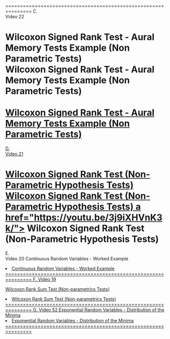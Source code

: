 
===============================================================
C.	
Video 22

Wilcoxon Signed Rank Test -  Aural Memory Tests Example (Non Parametric Tests)	
Wilcoxon Signed Rank Test -  Aural Memory Tests Example (Non Parametric Tests)	
<a href="https://youtu.be/d51CcSfU4fQ/">	
Wilcoxon Signed Rank Test -  Aural Memory Tests Example (Non Parametric Tests)
===============================================================
D.	
Video 21

Wilcoxon Signed Rank Test (Non-Parametric Hypothesis Tests)	
Wilcoxon Signed Rank Test (Non-Parametric Hypothesis Tests)	
a href="https://youtu.be/3j9iXHVnK3k/">	
Wilcoxon Signed Rank Test (Non-Parametric Hypothesis Tests)
===============================================================
E.	
Video 20
Continuous Random Variables -  Worked Example	

<li>	<a href="https://youtu.be/HRINuaUvGiY/">	
Continuous Random Variables -  Worked Example
===============================================================
F.	
Video 19

Wilcoxon Rank Sum Test (Non-parametrics Tests)	
<li>	<a href="https://youtu.be/b7DzkB4Pa3Y/">	
Wilcoxon Rank Sum Test (Non-parametrics Tests)
===============================================================
G.	
Video 52
Exponential Random Variables   - Distribution of the Minima	
<li>	<a href="https://youtu.be/HbKGfxMsX5U/">	
Exponential Random Variables   - Distribution of the Minima
===============================================================
